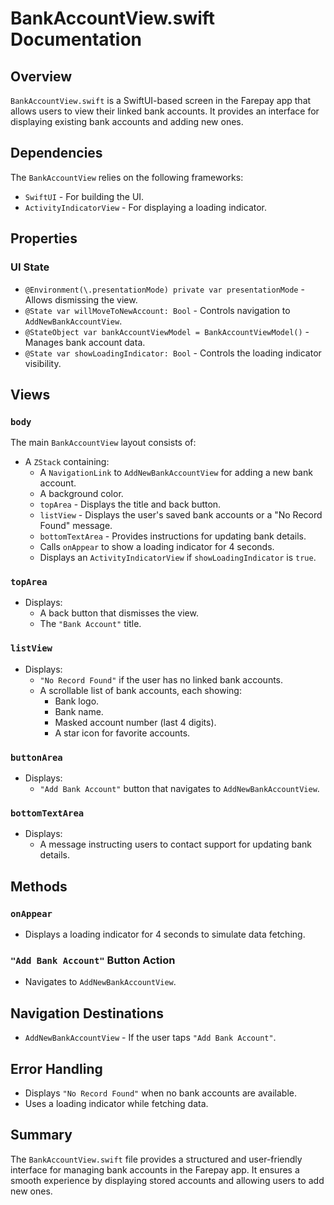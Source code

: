 # BankAccountView.swift Documentation

## Overview
`BankAccountView.swift` is a SwiftUI-based screen in the Farepay app that allows users to view their linked bank accounts. It provides an interface for displaying existing bank accounts and adding new ones.

## Dependencies
The `BankAccountView` relies on the following frameworks:
- `SwiftUI` - For building the UI.
- `ActivityIndicatorView` - For displaying a loading indicator.

## Properties

### UI State
- `@Environment(\.presentationMode) private var presentationMode` - Allows dismissing the view.
- `@State var willMoveToNewAccount: Bool` - Controls navigation to `AddNewBankAccountView`.
- `@StateObject var bankAccountViewModel = BankAccountViewModel()` - Manages bank account data.
- `@State var showLoadingIndicator: Bool` - Controls the loading indicator visibility.

## Views

### `body`
The main `BankAccountView` layout consists of:
- A `ZStack` containing:
  - A `NavigationLink` to `AddNewBankAccountView` for adding a new bank account.
  - A background color.
  - `topArea` - Displays the title and back button.
  - `listView` - Displays the user's saved bank accounts or a "No Record Found" message.
  - `bottomTextArea` - Provides instructions for updating bank details.
  - Calls `onAppear` to show a loading indicator for 4 seconds.
  - Displays an `ActivityIndicatorView` if `showLoadingIndicator` is `true`.

### `topArea`
- Displays:
  - A back button that dismisses the view.
  - The `"Bank Account"` title.

### `listView`
- Displays:
  - `"No Record Found"` if the user has no linked bank accounts.
  - A scrollable list of bank accounts, each showing:
    - Bank logo.
    - Bank name.
    - Masked account number (last 4 digits).
    - A star icon for favorite accounts.

### `buttonArea`
- Displays:
  - `"Add Bank Account"` button that navigates to `AddNewBankAccountView`.

### `bottomTextArea`
- Displays:
  - A message instructing users to contact support for updating bank details.

## Methods

### `onAppear`
- Displays a loading indicator for 4 seconds to simulate data fetching.

### `"Add Bank Account"` Button Action
- Navigates to `AddNewBankAccountView`.

## Navigation Destinations
- `AddNewBankAccountView` - If the user taps `"Add Bank Account"`.

## Error Handling
- Displays `"No Record Found"` when no bank accounts are available.
- Uses a loading indicator while fetching data.

## Summary
The `BankAccountView.swift` file provides a structured and user-friendly interface for managing bank accounts in the Farepay app. It ensures a smooth experience by displaying stored accounts and allowing users to add new ones.


